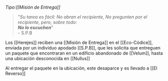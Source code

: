 _Tipo:[[Misión de Entrega]]_
> "_Su tarea es fácil: No abran el recipiente, No pregunten por el recipiente, pero, sobre todo: <br> **No lo escuchen**_" <br> - S.P.B

Los [[Herejes]] reciben una [[Misión de Entrega]] en el [[Eco-Códice]],  enviada por un individuo apodado [[S.P.B]], que les solicita que entreguen un paquete que encontraran en un edificio abandonado de [[Velum]], hasta una ubicación desconocida en [[Nullus]]

Al entregar el paquete en la ubicación, este desaparce y es llevado a [[El Reverso]]